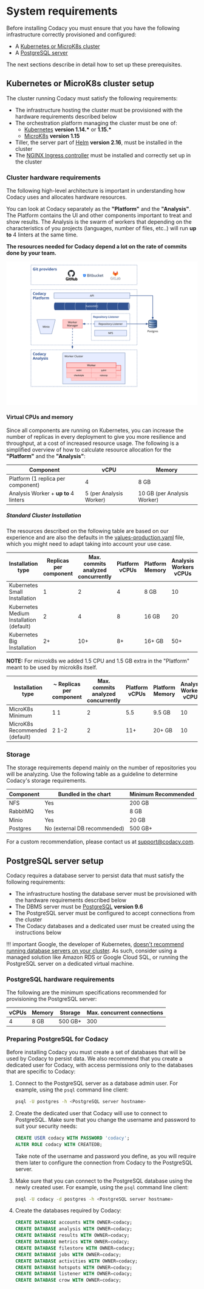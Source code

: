 # System requirements

Before installing Codacy you must ensure that you have the following infrastructure correctly provisioned and configured:

-   A [Kubernetes or MicroK8s cluster](#kubernetes-or-microK8s-cluster-setup)
-   A [PostgreSQL server](#postgresql-server-setup)

The next sections describe in detail how to set up these prerequisites.

## Kubernetes or MicroK8s cluster setup

The cluster running Codacy must satisfy the following requirements:

-   The infrastructure hosting the cluster must be provisioned with the hardware requirements described below
-   The orchestration platform managing the cluster must be one of:
    -   [Kubernetes](https://kubernetes.io/) **version 1.14.\*** or **1.15.\***
    -   [MicroK8s](https://microk8s.io/) **version 1.15**
-   Tiller, the server part of [Helm](https://v2.helm.sh/) **version 2.16**, must be installed in the cluster
-   The [NGINX Ingress controller](https://github.com/kubernetes/ingress-nginx) must be installed and correctly set up in the cluster

### Cluster hardware requirements

The following high-level architecture is important in understanding how Codacy uses and allocates hardware resources.

You can look at Codacy separately as the **"Platform"** and the **"Analysis"**. The Platform contains the UI and other
components important to treat and show results. The Analysis is the swarm of workers that depending on the characteristics of you projects (languages, number of files, etc..) will run **up to** 4 linters at
the same time.

**The resources needed for Codacy depend a lot on the rate of commits done by your team.**

![High-level architecture](images/codacy-architecture.svg)

#### Virtual CPUs and memory

Since all components are running on Kubernetes, you can increase the number of replicas in every deployment to give you more resilience and throughput, at a cost of increased resource usage. The following is a simplified overview of how to calculate resource allocation for the **"Platform"** and the **"Analysis"**:

| Component                             | vCPU                    | Memory                      |
| ------------------------------------- | ----------------------- | --------------------------- |
| Platform (1 replica per component)    | 4                       | 8 GB                        |
| Analysis Worker + **up to** 4 linters | 5 (per Analysis Worker) | 10 GB (per Analysis Worker) |

##### Standard Cluster Installation

The resources described on the following table are based on our experience and are also the defaults in the [values-production.yaml](https://raw.githubusercontent.com/codacy/chart/master/codacy/values-production.yaml) file, which you might need to adapt taking into account your use case.

| Installation type                        | Replicas per component | Max. commits analyzed concurrently | Platform vCPUs | Platform Memory | Analysis Workers vCPUs | Analysis Workers Memory | ~ Total vCPUs | ~ Total Memory |
| ---------------------------------------- | ---------------------- | ---------------------------------- | -------------- | --------------- | ---------------------- | ----------------------- | ------------- | -------------- |
| Kubernetes Small Installation            | 1                      | 2                                  | 4              | 8 GB            | 10                     | 20 GB                   | 16            | 32 GB          |
| Kubernetes Medium Installation (default) | 2                      | 4                                  | 8              | 16 GB           | 20                     | 40 GB                   | 32            | 64 GB          |
| Kubernetes Big Installation              | 2+                     | 10+                                | 8+             | 16+ GB          | 50+                    | 100+ GB                 | 60+           | 110+ GB        |

**NOTE:**
For microk8s we added 1.5 CPU and 1.5 GB extra in the "Platform" meant to be used by microk8s itself.

| Installation type              | ~ Replicas per component | Max. commits analyzed concurrently | Platform vCPUs | Platform Memory | Analysis Workers vCPUs | Analysis Workers Memory | Total vCPUs | ~ Total Memory |
| ------------------------------ | ------------------------ | ---------------------------------- | -------------- | --------------- | ---------------------- | ----------------------- | ----------- | -------------- |
| MicroK8s Minimum               | 1 1                      | 2                                  | 5.5            | 9.5 GB          | 10                     | 20 GB                   | 6           | 32 GB          |
| MicroK8s Recommended (default) | 2 1-2                    | 2                                  | 11+            | 20+ GB          | 10                     | 20 GB                   | 0+          | 32+ GB         |

### Storage

The storage requirements depend mainly on the number of repositories you will be analyzing.
Use the following table as a guideline to determine Codacy's storage requirements.

| Component | Bundled in the chart         | Minimum Recommended |
| --------- | ---------------------------- | ------------------- |
| NFS       | Yes                          | 200 GB              |
| RabbitMQ  | Yes                          | 8 GB                |
| Minio     | Yes                          | 20 GB               |
| Postgres  | No (external DB recommended) | 500 GB+             |

For a custom recommendation, please contact us at [support@codacy.com](mailto://support@codacy.com).


## PostgreSQL server setup

Codacy requires a database server to persist data that must satisfy the following requirements:

-   The infrastructure hosting the database server must be provisioned with the hardware requirements described below
-   The DBMS server must be [PostgreSQL](https://www.postgresql.org/) **version 9.6**
-   The PostgreSQL server must be configured to accept connections from the cluster
-   The Codacy databases and a dedicated user must be created using the instructions below

!!! important
    Google, the developer of Kubernetes, [doesn't recommend running database servers on your cluster](https://cloud.google.com/blog/products/databases/to-run-or-not-to-run-a-database-on-kubernetes-what-to-consider). As such, consider using a managed solution like Amazon RDS or Google Cloud SQL, or running the PostgreSQL server on a dedicated virtual machine.

### PostgreSQL hardware requirements

The following are the minimum specifications recommended for provisioning the PostgreSQL server:

| vCPUs | Memory | Storage | Max. concurrent connections |
| ----- | ------ | ------- | --------------------------- |
| 4     | 8 GB   | 500 GB+ | 300                         |

### Preparing PostgreSQL for Codacy

Before installing Codacy you must create a set of databases that will be used by Codacy to persist data. We also recommend that you create a dedicated user for Codacy, with access permissions only to the databases that are specific to Codacy:

1.  Connect to the PostgreSQL server as a database admin user. For example, using the `psql` command line client:

    ```bash
    psql -U postgres -h <PostgreSQL server hostname>
    ```

2.  Create the dedicated user that Codacy will use to connect to PostgreSQL. Make sure that you change the username and password to suit your security needs:

    ```sql
    CREATE USER codacy WITH PASSWORD 'codacy';
    ALTER ROLE codacy WITH CREATEDB;
    ```

    Take note of the username and password you define, as you will require them later to configure the connection from Codacy to the PostgreSQL server.

3.  Make sure that you can connect to the PostgreSQL database using the newly created user. For example, using the `psql` command line client:

    ```bash
    psql -U codacy -d postgres -h <PostgreSQL server hostname>
    ```

4.  Create the databases required by Codacy:

    ```sql
    CREATE DATABASE accounts WITH OWNER=codacy;
    CREATE DATABASE analysis WITH OWNER=codacy;
    CREATE DATABASE results WITH OWNER=codacy;
    CREATE DATABASE metrics WITH OWNER=codacy;
    CREATE DATABASE filestore WITH OWNER=codacy;
    CREATE DATABASE jobs WITH OWNER=codacy;
    CREATE DATABASE activities WITH OWNER=codacy;
    CREATE DATABASE hotspots WITH OWNER=codacy;
    CREATE DATABASE listener WITH OWNER=codacy;
    CREATE DATABASE crow WITH OWNER=codacy;
    ```
